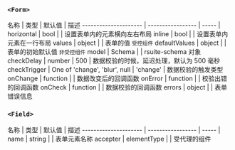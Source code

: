 ### `<Form>`

名称             | 类型             | 默认值   | 描述
--------------------- | ----------------- | ----- |
horizontal            | bool             |        |  设置表单内的元素横向左右布局
inline                | bool             |       |  设置表单内元素在一行布局
values                | object           |       |  表单的值 `受控组件`
defaultValues         | object           |       |  表单的初始默认值 `非受控组件`
model                 | Schema           |       |  rsuite-schema 对象
checkDelay            | number           | 500 |  数据校验的时候，延迟处理，默认为 500 毫秒
checkTrigger          | One of 'change', 'blur', null  | 'change' |  数据校验的触发类型
onChange              | function         |       |  数据改变后的回调函数
onError               | function         |       |  校验出错的回调函数
onCheck               | function         |       |  数据校验的回调函数
errors                | object           |       |  表单错误信息

### `<Field>`

名称             | 类型             | 默认值   | 描述
--------------------- | ----------------- | ----- |
name            | string    |        |  表单元素名称
accepter        | elementType |      |  受代理的组件
